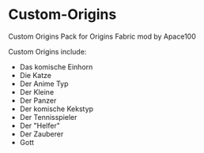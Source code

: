 # Custom-Origins
Custom Origins Pack for Origins Fabric mod by Apace100

Custom Origins include:

- Das komische Einhorn
- Die Katze
- Der Anime Typ
- Der Kleine
- Der Panzer
- Der komische Kekstyp
- Der Tennisspieler
- Der "Helfer"
- Der Zauberer
- Gott
